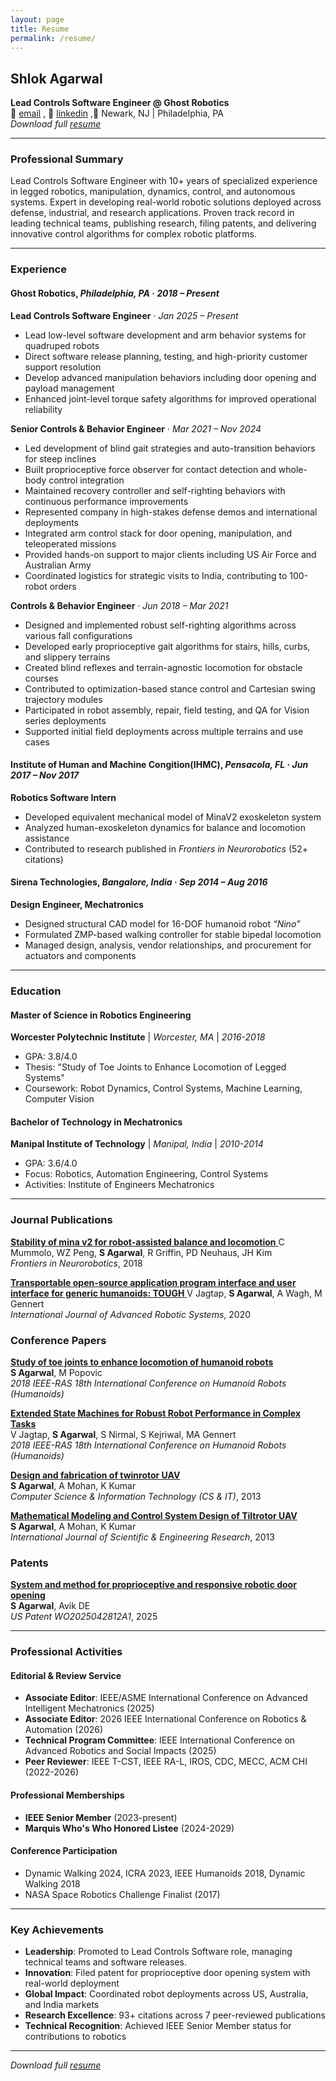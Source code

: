 ```yaml
---
layout: page
title: Resume
permalink: /resume/
---
```


## Shlok Agarwal
**Lead Controls Software Engineer @ Ghost Robotics**      
📧 [email](mailto:agarwalshlok92@gmail.com)  , 🔗 [linkedin](https://linkedin.com/in/shlokagarwal) ,📍 Newark, NJ | Philadelphia, PA        
*Download full [resume](Shlok-Resume.pdf)*

---

### Professional Summary

Lead Controls Software Engineer with 10+ years of specialized experience in legged robotics, manipulation, dynamics, control, and autonomous systems. Expert in developing real-world robotic solutions deployed across defense, industrial, and research applications. Proven track record in leading technical teams, publishing research, filing patents, and delivering innovative control algorithms for complex robotic platforms.

---

### Experience

#### **Ghost Robotics**, *Philadelphia, PA* · *2018 – Present*  

**Lead Controls Software Engineer** · *Jan 2025 – Present*  
- Lead low-level software development and arm behavior systems for quadruped robots  
- Direct software release planning, testing, and high-priority customer support resolution  
- Develop advanced manipulation behaviors including door opening and payload management  
- Enhanced joint-level torque safety algorithms for improved operational reliability  

**Senior Controls & Behavior Engineer** · *Mar 2021 – Nov 2024*  
- Led development of blind gait strategies and auto-transition behaviors for steep inclines  
- Built proprioceptive force observer for contact detection and whole-body control integration  
- Maintained recovery controller and self-righting behaviors with continuous performance improvements  
- Represented company in high-stakes defense demos and international deployments  
- Integrated arm control stack for door opening, manipulation, and teleoperated missions  
- Provided hands-on support to major clients including US Air Force and Australian Army  
- Coordinated logistics for strategic visits to India, contributing to 100-robot orders  

**Controls & Behavior Engineer** · *Jun 2018 – Mar 2021*  
- Designed and implemented robust self-righting algorithms across various fall configurations  
- Developed early proprioceptive gait algorithms for stairs, hills, curbs, and slippery terrains  
- Created blind reflexes and terrain-agnostic locomotion for obstacle courses  
- Contributed to optimization-based stance control and Cartesian swing trajectory modules  
- Participated in robot assembly, repair, field testing, and QA for Vision series deployments  
- Supported initial field deployments across multiple terrains and use cases  

#### **Institute of Human and Machine Congition(IHMC)**, *Pensacola, FL* · *Jun 2017 – Nov 2017*  

**Robotics Software Intern**  
- Developed equivalent mechanical model of MinaV2 exoskeleton system  
- Analyzed human-exoskeleton dynamics for balance and locomotion assistance  
- Contributed to research published in *Frontiers in Neurorobotics* (52+ citations)  

#### **Sirena Technologies**, *Bangalore, India* · *Sep 2014 – Aug 2016*  

**Design Engineer, Mechatronics**  
- Designed structural CAD model for 16-DOF humanoid robot *“Nino”*  
- Formulated ZMP-based walking controller for stable bipedal locomotion  
- Managed design, analysis, vendor relationships, and procurement for actuators and components  


---

### Education

#### **Master of Science in Robotics Engineering**
**Worcester Polytechnic Institute** | *Worcester, MA* | *2016-2018*
- GPA: 3.8/4.0
- Thesis: "Study of Toe Joints to Enhance Locomotion of Legged Systems"
- Coursework: Robot Dynamics, Control Systems, Machine Learning, Computer Vision

#### **Bachelor of Technology in Mechatronics**
**Manipal Institute of Technology** | *Manipal, India* | *2010-2014*
- GPA: 3.6/4.0
- Focus: Robotics, Automation Engineering, Control Systems
- Activities: Institute of Engineers Mechatronics

---

### Journal Publications

[**Stability of mina v2 for robot-assisted balance and locomotion**  ](https://www.frontiersin.org/journals/neurorobotics/articles/10.3389/fnbot.2018.00062/full)
C Mummolo, WZ Peng, **S Agarwal**, R Griffin, PD Neuhaus, JH Kim  
*Frontiers in Neurorobotics*, 2018  

[**Transportable open-source application program interface and user interface for generic humanoids: TOUGH**  ](https://journals.sagepub.com/doi/full/10.1177/1729881420921607)
V Jagtap, **S Agarwal**, A Wagh, M Gennert  
*International Journal of Advanced Robotic Systems*, 2020  

### Conference Papers

[**Study of toe joints to enhance locomotion of humanoid robots**](https://www.researchgate.net/profile/Marko-Popovic/publication/330629710_Study_of_Toe_Joints_to_Enhance_Locomotion_of_Humanoid_Robots/links/5cf0b73fa6fdcc8475f8c405/Study-of-Toe-Joints-to-Enhance-Locomotion-of-Humanoid-Robots.pdf)  
**S Agarwal**, M Popovic  
*2018 IEEE-RAS 18th International Conference on Humanoid Robots (Humanoids)*  

[**Extended State Machines for Robust Robot Performance in Complex Tasks**](https://www.researchgate.net/profile/Shlok-Agarwal/publication/330632267_Extended_State_Machines_for_Robust_Robot_Performance_in_Complex_Tasks/links/67b52e67461fb56424df8f40/Extended-State-Machines-for-Robust-Robot-Performance-in-Complex-Tasks.pdf)  
V Jagtap, **S Agarwal**, S Nirmal, S Kejriwal, MA Gennert  
*2018 IEEE-RAS 18th International Conference on Humanoid Robots (Humanoids)*  

[**Design and fabrication of twinrotor UAV**](https://www.csitcp.org/paper/3/38csit30.pdf)  
**S Agarwal**, A Mohan, K Kumar  
*Computer Science & Information Technology (CS & IT)*, 2013  

[**Mathematical Modeling and Control System Design of Tiltrotor UAV**](https://www.researchgate.net/profile/Shlok-Agarwal/publication/305652576_Mathematical_Modeling_and_Control_System_Design_of_Tiltrotor_UAV/links/67b52df18311ce680c699a33/Mathematical-Modeling-and-Control-System-Design-of-Tiltrotor-UAV.pdf)  
**S Agarwal**, A Mohan, K Kumar  
*International Journal of Scientific & Engineering Research*, 2013  

### Patents

[**System and method for proprioceptive and responsive robotic door opening**](https://patentimages.storage.googleapis.com/32/52/8f/368f9da0829893/US20220193905A1.pdf)  
**S Agarwal**, Avik DE  
*US Patent WO2025042812A1*, 2025  

---

### Professional Activities

#### **Editorial & Review Service**
- **Associate Editor**: IEEE/ASME International Conference on Advanced Intelligent Mechatronics (2025)
- **Associate Editor**: 2026 IEEE International Conference on Robotics & Automation (2026)
- **Technical Program Committee**: IEEE International Conference on Advanced Robotics and Social Impacts (2025)
- **Peer Reviewer**: IEEE T-CST, IEEE RA-L, IROS, CDC, MECC, ACM CHI (2022-2026)

#### **Professional Memberships**
- **IEEE Senior Member** (2023-present)
- **Marquis Who's Who Honored Listee** (2024-2029)

#### **Conference Participation**
- Dynamic Walking 2024, ICRA 2023, IEEE Humanoids 2018, Dynamic Walking 2018
- NASA Space Robotics Challenge Finalist (2017)

---

### Key Achievements

- **Leadership**: Promoted to Lead Controls Software role, managing technical teams and software releases.
- **Innovation**: Filed patent for proprioceptive door opening system with real-world deployment
- **Global Impact**: Coordinated robot deployments across US, Australia, and India markets
- **Research Excellence**: 93+ citations across 7 peer-reviewed publications
- **Technical Recognition**: Achieved IEEE Senior Member status for contributions to robotics

---

*Download full [resume](Shlok-Resume.pdf)*